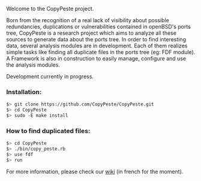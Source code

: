 Welcome to the CopyPeste project.

Born from the recognition of a real lack of visibility about possible redundancies, duplications or vulnerabilities contained in openBSD's ports tree, CopyPeste is a research project which aims to analyze all these sources to generate data about the ports tree.
In order to find interesting data, several analysis modules are in development. Each of them  realizes simple tasks like finding all duplicate files in the ports tree (eg: FDF module). A Framework is also in construction to easily manage, configure and use the analysis modules.

Development currently in progress.

### Installation:

```sh
$> git clone https://github.com/CopyPeste/CopyPeste.git
$> cd CopyPeste
$> sudo -E make install
```

### How to find duplicated files:

```sh
$> cd CopyPeste
$> ./bin/copy_peste.rb
$> use fdf
$> run
```

For more information, please check our [wiki](https://github.com/CopyPeste/CopyPeste/wiki) (in french for the moment). 
